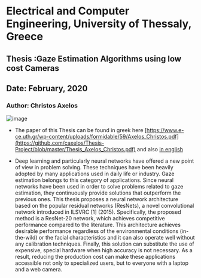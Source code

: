 
<!--
<head>
  <h2>Background Image</h2>
    <style="background-image:url('gazeview.jpg'); background-size: cover; min-height: 500px; background-attachment: fixed; background-position: right top; background-repeat:no-repeat;"> 
    </style>
-->
<body>
<div class="background" style="background-image:url('gazeview.jpg'); background-size: cover; min-height: 500px; background-attachment: fixed; background-position: right top; background-repeat:no-repeat;"> 

<!--
<head>
<link href="format.css" type="text/css" rel="stylesheet" />    
</head>    
-->   

<!--
<style>
body{
background-image:url('gazeview.jpg'); 
  background-size: cover; 
  min-height: 500px; 
  background-attachment: fixed; 
  background-position: right top; 
  background-repeat:no-repeat;    
}
-->     

# Electrical and Computer Engineering, University of Thessaly, Greece

## Thesis :Gaze Estimation Algorithms using low cost Cameras

## Date: February, 2020

### Author: Christos Axelos
![image](https://github.com/user-attachments/assets/3c9e70e7-97eb-411d-8396-f6f83e872f14)

* The paper of this Thesis can be found in greek here [https://www.e-ce.uth.gr/wp-content/uploads/formidable/59/Axelos_Christos.pdf](https://github.com/caxelos/Thesis-Project/blob/master/Thesis_Axelos_Christos.pdf) and also [in english](https://github.com/caxelos/Thesis-Project/blob/master/Thesis_paper/Thesis_Axelos_Christos_english_translation.pdf)

* Deep learning and particularly neural networks have offered a new point of view in problem 
solving. These techniques have been heavily adopted by many applications used in daily 
life or industry. Gaze estimation belongs to this category of applications. Since neural 
networks have been used in order to solve problems related to gaze estimation, they 
continuously provide solutions that outperform the previous ones.
This thesis proposes a neural network architecture based on the popular residual networks
(ResNets), a novel convolutional network introduced in ILSVRC [1] (2015). Specifically, 
the proposed method is a ResNet-20 network, which achieves competitive performance 
compared to the literature. This architecture achieves desirable performance regardless 
of the environmental conditions (in-the-wild) or the facial characteristics and it can also 
operate well without any calibration techniques.
Finally, this solution can substitute the use of expensive, special hardware when high 
accuracy is not necessary. As a result, reducing the production cost can make these 
applications accessible not only to specialized users, but to everyone with a laptop and a 
web camera.









<!--
</style>  
-->    

